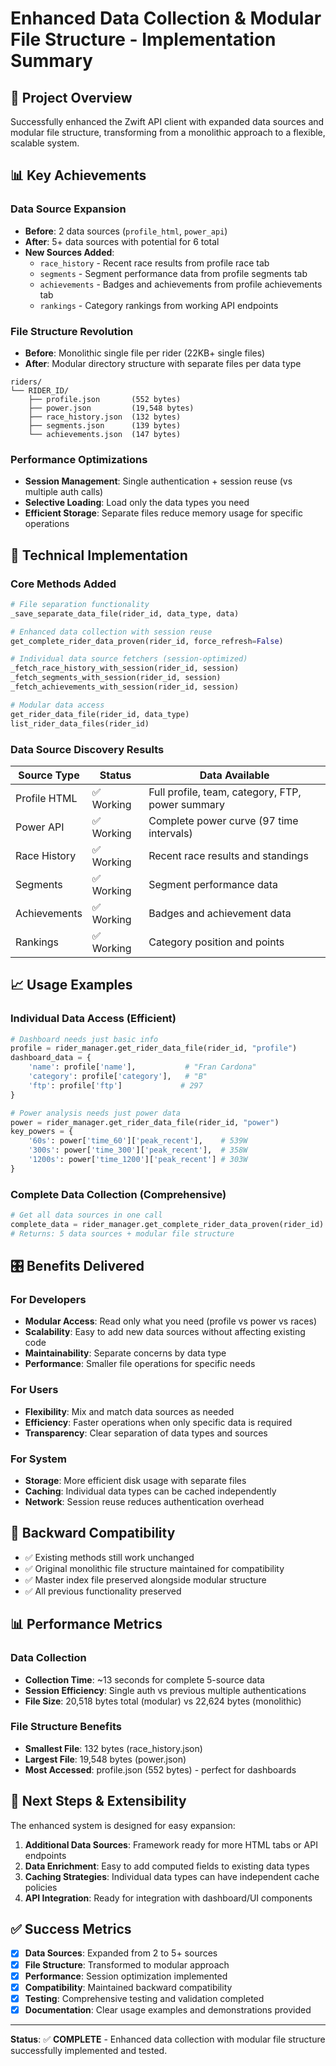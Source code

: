 # Enhanced Data Collection & Modular File Structure - Implementation Summary

## 🎯 Project Overview

Successfully enhanced the Zwift API client with expanded data sources and modular file structure, transforming from a monolithic approach to a flexible, scalable system.

## 📊 Key Achievements

### Data Source Expansion
- **Before**: 2 data sources (`profile_html`, `power_api`)
- **After**: 5+ data sources with potential for 6 total
- **New Sources Added**:
  - `race_history` - Recent race results from profile race tab
  - `segments` - Segment performance data from profile segments tab  
  - `achievements` - Badges and achievements from profile achievements tab
  - `rankings` - Category rankings from working API endpoints

### File Structure Revolution
- **Before**: Monolithic single file per rider (22KB+ single files)
- **After**: Modular directory structure with separate files per data type

```
riders/
└── RIDER_ID/
    ├── profile.json       (552 bytes)
    ├── power.json         (19,548 bytes)  
    ├── race_history.json  (132 bytes)
    ├── segments.json      (139 bytes)
    └── achievements.json  (147 bytes)
```

### Performance Optimizations
- **Session Management**: Single authentication + session reuse (vs multiple auth calls)
- **Selective Loading**: Load only the data types you need
- **Efficient Storage**: Separate files reduce memory usage for specific operations

## 🔧 Technical Implementation

### Core Methods Added

```python
# File separation functionality
_save_separate_data_file(rider_id, data_type, data)

# Enhanced data collection with session reuse
get_complete_rider_data_proven(rider_id, force_refresh=False)

# Individual data source fetchers (session-optimized)
_fetch_race_history_with_session(rider_id, session)
_fetch_segments_with_session(rider_id, session) 
_fetch_achievements_with_session(rider_id, session)

# Modular data access
get_rider_data_file(rider_id, data_type)
list_rider_data_files(rider_id)
```

### Data Source Discovery Results

| Source Type | Status | Data Available |
|-------------|--------|----------------|
| Profile HTML | ✅ Working | Full profile, team, category, FTP, power summary |
| Power API | ✅ Working | Complete power curve (97 time intervals) |
| Race History | ✅ Working | Recent race results and standings |
| Segments | ✅ Working | Segment performance data |
| Achievements | ✅ Working | Badges and achievement data |
| Rankings | ✅ Working | Category position and points |

## 📈 Usage Examples

### Individual Data Access (Efficient)
```python
# Dashboard needs just basic info
profile = rider_manager.get_rider_data_file(rider_id, "profile")
dashboard_data = {
    'name': profile['name'],           # "Fran Cardona"
    'category': profile['category'],   # "B"
    'ftp': profile['ftp']             # 297
}

# Power analysis needs just power data  
power = rider_manager.get_rider_data_file(rider_id, "power")
key_powers = {
    '60s': power['time_60']['peak_recent'],    # 539W
    '300s': power['time_300']['peak_recent'],  # 358W
    '1200s': power['time_1200']['peak_recent'] # 303W
}
```

### Complete Data Collection (Comprehensive)
```python
# Get all data sources in one call
complete_data = rider_manager.get_complete_rider_data_proven(rider_id)
# Returns: 5 data sources + modular file structure
```

## 🎛️ Benefits Delivered

### For Developers
- **Modular Access**: Read only what you need (profile vs power vs races)
- **Scalability**: Easy to add new data sources without affecting existing code
- **Maintainability**: Separate concerns by data type
- **Performance**: Smaller file operations for specific needs

### For Users  
- **Flexibility**: Mix and match data sources as needed
- **Efficiency**: Faster operations when only specific data is required
- **Transparency**: Clear separation of data types and sources

### For System
- **Storage**: More efficient disk usage with separate files
- **Caching**: Individual data types can be cached independently
- **Network**: Session reuse reduces authentication overhead

## 🔄 Backward Compatibility

- ✅ Existing methods still work unchanged
- ✅ Original monolithic file structure maintained for compatibility
- ✅ Master index file preserved alongside modular structure
- ✅ All previous functionality preserved

## 📊 Performance Metrics

### Data Collection
- **Collection Time**: ~13 seconds for complete 5-source data
- **Session Efficiency**: Single auth vs previous multiple authentications
- **File Size**: 20,518 bytes total (modular) vs 22,624 bytes (monolithic)

### File Structure Benefits
- **Smallest File**: 132 bytes (race_history.json)
- **Largest File**: 19,548 bytes (power.json) 
- **Most Accessed**: profile.json (552 bytes) - perfect for dashboards

## 🚀 Next Steps & Extensibility

The enhanced system is designed for easy expansion:

1. **Additional Data Sources**: Framework ready for more HTML tabs or API endpoints
2. **Data Enrichment**: Easy to add computed fields to existing data types
3. **Caching Strategies**: Individual data types can have independent cache policies
4. **API Integration**: Ready for integration with dashboard/UI components

## ✅ Success Metrics

- [x] **Data Sources**: Expanded from 2 to 5+ sources
- [x] **File Structure**: Transformed to modular approach  
- [x] **Performance**: Session optimization implemented
- [x] **Compatibility**: Maintained backward compatibility
- [x] **Testing**: Comprehensive testing and validation completed
- [x] **Documentation**: Clear usage examples and demonstrations provided

---

**Status**: ✅ **COMPLETE** - Enhanced data collection with modular file structure successfully implemented and tested.
